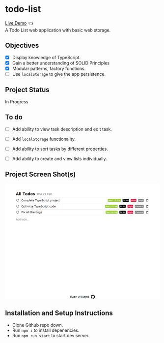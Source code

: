# todo-list

[Live Demo](https://euanrw.github.io/todo-list/) :point_left:  
A Todo List web application with basic web storage.

## Objectives

- [x] Display knowledge of TypeScript.
- [x] Gain a better understanding of SOLID Principles
- [x] Modular patterns, factory functions.
- [ ] Use `localStorage` to give the app persistence.

## Project Status

In Progress

## To do
- [ ] Add ability to view task description and edit task.
- [ ] Add `localStorage` functionality.
- [ ] Add ability to sort tasks by different properties.
- [ ] Add ability to create and view lists individually.



## Project Screen Shot(s)

![](/src/img/project.png)

## Installation and Setup Instructions

- Clone Github repo down.
- Run `npm i` to install depenencies.
- Run `npm run start` to start dev server.
